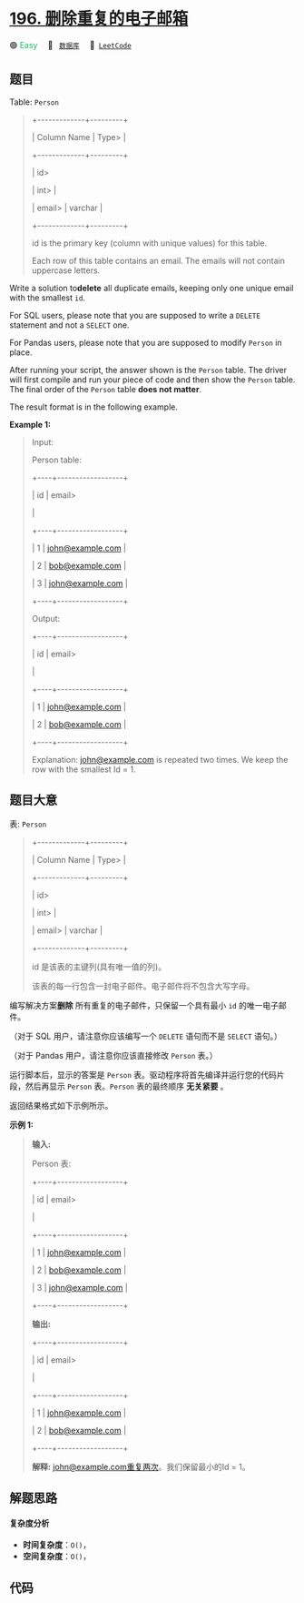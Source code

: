 # [196. 删除重复的电子邮箱](https://leetcode.com/problems/delete-duplicate-emails)

🟢 <font color=#15bd66>Easy</font>&emsp; 🔖&ensp; [`数据库`](/leetcode/outline/tag/database.md)&emsp; 🔗&ensp;[`LeetCode`](https://leetcode.com/problems/delete-duplicate-emails)


## 题目

Table: `Person`

> 
> 
> 
> 
> 
> +-------------+---------+
> 
> | Column Name | Type> 
> |
> 
> +-------------+---------+
> 
> | id> 
> > 
>   | int> 
>  |
> 
> | email> 
>    | varchar |
> 
> +-------------+---------+
> 
> id is the primary key (column with unique values) for this table.
> 
> Each row of this table contains an email. The emails will not contain uppercase letters.
> 
> 



Write a solution to**delete** all duplicate emails, keeping only one unique
email with the smallest `id`.

For SQL users, please note that you are supposed to write a `DELETE` statement
and not a `SELECT` one.

For Pandas users, please note that you are supposed to modify `Person` in
place.

After running your script, the answer shown is the `Person` table. The driver
will first compile and run your piece of code and then show the `Person`
table. The final order of the `Person` table **does not matter**.

The result format is in the following example.



**Example 1:**

> Input: 
> 
> Person table:
> 
> +----+------------------+
> 
> | id | email> 
> > 
> > 
> |
> 
> +----+------------------+
> 
> | 1  | john@example.com |
> 
> | 2  | bob@example.com  |
> 
> | 3  | john@example.com |
> 
> +----+------------------+
> 
> Output: 
> 
> +----+------------------+
> 
> | id | email> 
> > 
> > 
> |
> 
> +----+------------------+
> 
> | 1  | john@example.com |
> 
> | 2  | bob@example.com  |
> 
> +----+------------------+
> 
> Explanation: john@example.com is repeated two times. We keep the row with the smallest Id = 1.
> 
> 


## 题目大意

表: `Person`

> 
> 
> 
> 
> 
> +-------------+---------+
> 
> | Column Name | Type> 
> |
> 
> +-------------+---------+
> 
> | id> 
> > 
>   | int> 
>  |
> 
> | email> 
>    | varchar |
> 
> +-------------+---------+
> 
> id 是该表的主键列(具有唯一值的列)。
> 
> 该表的每一行包含一封电子邮件。电子邮件将不包含大写字母。
> 
> 



编写解决方案**删除** 所有重复的电子邮件，只保留一个具有最小 `id` 的唯一电子邮件。

（对于 SQL 用户，请注意你应该编写一个 `DELETE` 语句而不是 `SELECT` 语句。）

（对于 Pandas 用户，请注意你应该直接修改 `Person` 表。）

运行脚本后，显示的答案是 `Person` 表。驱动程序将首先编译并运行您的代码片段，然后再显示 `Person` 表。`Person` 表的最终顺序
**无关紧要** 。

返回结果格式如下示例所示。



**示例 1:**

> 
> 
> 
> 
> 
> **输入:** 
> 
> Person 表:
> 
> +----+------------------+
> 
> | id | email> 
> > 
> > 
> |
> 
> +----+------------------+
> 
> | 1  | john@example.com |
> 
> | 2  | bob@example.com  |
> 
> | 3  | john@example.com |
> 
> +----+------------------+
> 
> **输出:** 
> 
> +----+------------------+
> 
> | id | email> 
> > 
> > 
> |
> 
> +----+------------------+
> 
> | 1  | john@example.com |
> 
> | 2  | bob@example.com  |
> 
> +----+------------------+
> 
> **解释:** john@example.com重复两次。我们保留最小的Id = 1。


## 解题思路

#### 复杂度分析

- **时间复杂度**：`O()`，
- **空间复杂度**：`O()`，

## 代码

```javascript

```